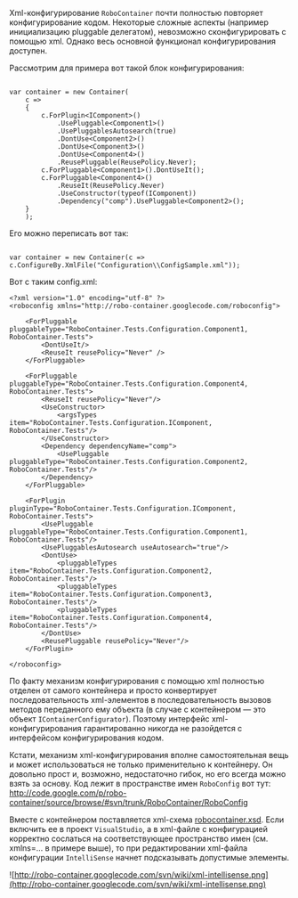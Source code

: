 Xml-конфигурирование `RoboContainer` почти полностью повторяет конфигурирование кодом.
Некоторые сложные аспекты (например инициализацию pluggable делегатом), невозможно сконфигурировать с помощью xml. Однако весь основной функционал конфигурирования доступен.


Рассмотрим для примера вот такой блок конфигурирования:
<a href='Hidden comment: [XmlConfiguration.ConfigByCode'></a>
```

var container = new Container(
	c =>
	{
		c.ForPlugin<IComponent>()
			.UsePluggable<Component1>()
			.UsePluggablesAutosearch(true)
			.DontUse<Component2>()
			.DontUse<Component3>()
			.DontUse<Component4>()
			.ReusePluggable(ReusePolicy.Never);
		c.ForPluggable<Component1>().DontUseIt();
		c.ForPluggable<Component4>()
			.ReuseIt(ReusePolicy.Never)
			.UseConstructor(typeof(IComponent))
			.Dependency("comp").UsePluggable<Component2>();
	}
	);
```
<a href='Hidden comment: '></a>
Его можно переписать вот так:
<a href='Hidden comment: [XmlConfiguration.ConfigByXmlFile'></a>
```

var container = new Container(c => c.ConfigureBy.XmlFile("Configuration\\ConfigSample.xml"));
```
<a href='Hidden comment: '></a>

Вот с таким config.xml:
<a href='Hidden comment: [XmlConfiguration.Config.xml'></a>
```
<?xml version="1.0" encoding="utf-8" ?>
<roboconfig xmlns="http://robo-container.googlecode.com/roboconfig">
	
	<ForPluggable pluggableType="RoboContainer.Tests.Configuration.Component1, RoboContainer.Tests">
		<DontUseIt/>
		<ReuseIt reusePolicy="Never" />
	</ForPluggable>

	<ForPluggable pluggableType="RoboContainer.Tests.Configuration.Component4, RoboContainer.Tests">
		<ReuseIt reusePolicy="Never"/>
		<UseConstructor>
			<argsTypes item="RoboContainer.Tests.Configuration.IComponent, RoboContainer.Tests"/>
		</UseConstructor>
		<Dependency dependencyName="comp">
			<UsePluggable pluggableType="RoboContainer.Tests.Configuration.Component2, RoboContainer.Tests"/>
		</Dependency>
	</ForPluggable>

	<ForPlugin pluginType="RoboContainer.Tests.Configuration.IComponent, RoboContainer.Tests">
		<UsePluggable pluggableType="RoboContainer.Tests.Configuration.Component1, RoboContainer.Tests"/>
		<UsePluggablesAutosearch useAutosearch="true"/>
		<DontUse>
			<pluggableTypes item="RoboContainer.Tests.Configuration.Component2, RoboContainer.Tests"/>
			<pluggableTypes item="RoboContainer.Tests.Configuration.Component3, RoboContainer.Tests"/>
			<pluggableTypes item="RoboContainer.Tests.Configuration.Component4, RoboContainer.Tests"/>
		</DontUse>
		<ReusePluggable reusePolicy="Never"/>
	</ForPlugin>

</roboconfig>

```
<a href='Hidden comment: '></a>

По факту механизм конфигурирования с помощью xml полностью отделен от самого контейнера и просто конвертирует последовательность xml-элементов в последовательность вызовов методов переданного ему объекта (в случае с контейнером — это объект `IContainerConfigurator`). Поэтому интерфейс xml-конфигурирования гарантированно никогда не разойдется с интерфейсом конфигурирования кодом.

Кстати, механизм xml-конфигурирования вполне самостоятельная вещь и может использоваться не только применительно к контейнеру. Он довольно прост и, возможно, недостаточно гибок, но его всегда можно взять за основу. Код лежит в пространстве имен `RoboConfig` вот тут:
http://code.google.com/p/robo-container/source/browse/#svn/trunk/RoboContainer/RoboConfig

Вместе с контейнером поставляется xml-схема [robocontainer.xsd](http://robo-container.googlecode.com/svn/trunk/RoboContainer/robocontainer.xsd). Если включить ее в проект `VisualStudio`, а в xml-файле с конфигурацией корректно сослаться на соответствующее пространство имен (см. xmlns=... в примере выше), то при редактировании xml-файла конфигурации `IntelliSense` начнет подсказывать допустимые элементы.

![http://robo-container.googlecode.com/svn/wiki/xml-intellisense.png](http://robo-container.googlecode.com/svn/wiki/xml-intellisense.png)